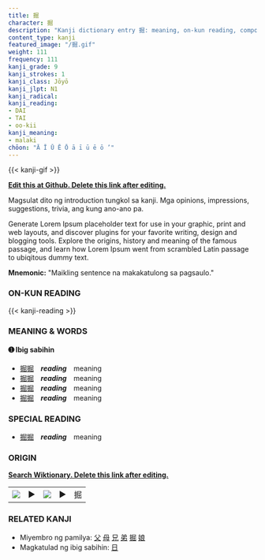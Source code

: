 ```yaml
---
title: 掘
character: 掘
description: "Kanji dictionary entry 掘: meaning, on-kun reading, compounds, origin, related kanji"
content_type: kanji
featured_image: "/掘.gif"
weight: 111
frequency: 111
kanji_grade: 9
kanji_strokes: 1
kanji_class: Jōyō
kanji_jlpt: N1
kanji_radical: 
kanji_reading: 
- DAI
- TAI
- oo-kii
kanji_meaning:
- malaki
chōon: "Ā Ī Ū Ē Ō ā ī ū ē ō ’"
---
```

[//]: # (Don't edit the line below. Kanji animated GIF code is automatically generated.)
{{< kanji-gif >}}

[//]: # (Edit below this line.)

**[Edit this at Github. Delete this link after editing.](https://github.com/tim0g/tim/tree/main/content/kanji/掘/index.md)**

Magsulat dito ng introduction tungkol sa kanji. Mga opinions, impressions, suggestions, trivia, ang kung ano-ano pa.

Generate Lorem Ipsum placeholder text for use in your graphic, print and web layouts, and discover plugins for your favorite writing, design and blogging tools. Explore the origins, history and meaning of the famous passage, and learn how Lorem Ipsum went from scrambled Latin passage to ubiqitous dummy text.
 
**Mnemonic:** "Maikling sentence na makakatulong sa pagsaulo."

### ON-KUN READING

[//]: # (Don't edit the line below. ON-KUN READING code is automatically generated.)
{{< kanji-reading >}}

### MEANING & WORDS

#### ➊ **Ibig sabihin**
  - [掘](../掘)[掘](../掘)　***reading***　meaning
  - [掘](../掘)[掘](../掘)　***reading***　meaning
  - [掘](../掘)[掘](../掘)　***reading***　meaning
  - [掘](../掘)[掘](../掘)　***reading***　meaning

### SPECIAL READING
  - [掘](../掘)[掘](../掘)　***reading***　meaning

### ORIGIN

**[Search Wiktionary. Delete this link after editing.](https://wiktionary.org/wiki/掘)**
<table class="kanji-table"><tr><td>
<img src="60px-掘-bronze.svg.png">
</td><td>▶</td><td>
<img src="60px-掘-oracle.svg.png">
</td><td>▶</td>
<td class="kanji-origin">掘</td>
</tr></table>

### RELATED KANJI
- Miyembro ng pamilya: [父](../父) [母](../母) [兄](../兄) [弟](../弟) [掘](../掘) [娘](../娘)
- Magkatulad ng ibig sabihin: [日](../日)
